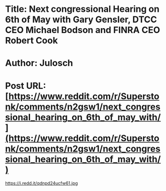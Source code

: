 # Title: Next congressional Hearing on 6th of May with Gary Gensler, DTCC CEO Michael Bodson and FINRA CEO Robert Cook
# Author: Julosch
# Post URL: [https://www.reddit.com/r/Superstonk/comments/n2gsw1/next_congressional_hearing_on_6th_of_may_with/](https://www.reddit.com/r/Superstonk/comments/n2gsw1/next_congressional_hearing_on_6th_of_may_with/)


https://i.redd.it/qdnpd24ucfw61.jpg